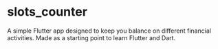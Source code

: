 # slots_counter

A simple Flutter app designed to keep you balance on different financial activities.
Made as a starting point to learn Flutter and Dart.